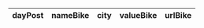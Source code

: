| dayPost   | nameBike   | city   | valueBike   | urlBike   |
|-----------|------------|--------|-------------|-----------|